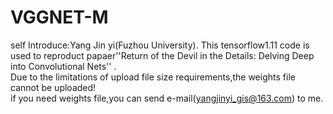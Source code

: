 # VGGNET-M
self Introduce:Yang Jin yi(Fuzhou University).
This tensorflow1.11 code  is used to reproduct papaer''Return of the Devil in the Details: Delving Deep into Convolutional Nets'' .  
Due to the limitations of upload file size requirements,the weights file cannot be uploaded!  
if you need weights file,you can send e-mail(yangjinyi_gis@163.com) to me.
